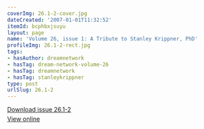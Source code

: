 ```yaml
---
coverImg: 26.1-2-cover.jpg
dateCreated: '2007-01-01T11:32:52'
itemId: bcphbxjsuyu
layout: page
name: 'Volume 26, issue 1: A Tribute to Stanley Krippner, PhD'
profileImg: 26.1-2-rect.jpg
tags:
- hasAuthor: dreamnetwork
- hasTag: dream-network-volume-26
- hasTag: dreamnetwork
- hasTag: stanleykrippner
type: post
urlSlug: 26.1-2
---
```

<p style="margin-block-end: 5px; margin-block-start: 5px;"><a href="../files/pdfs/Volume_26/26.1-26.2_krippner.pdf" download="">Download issue 26.1-2</a></p><p style="margin-block-end: 5px; margin-block-start: 5px;"><a href="../files/pdfs/Volume_26/26.1-26.2_krippner.pdf">View online</a></p>